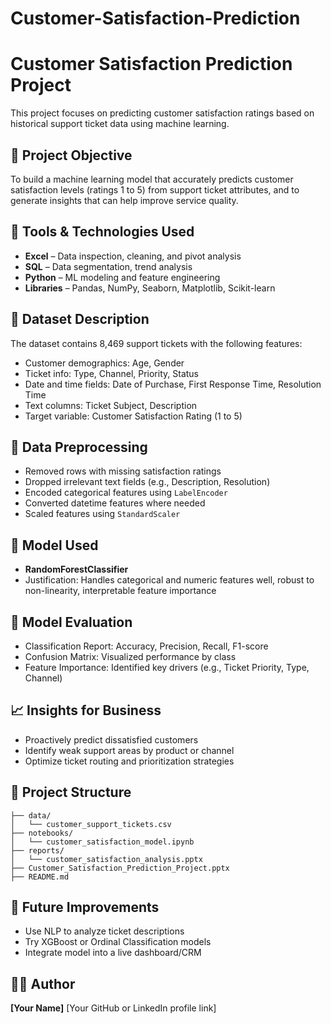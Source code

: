 # Customer-Satisfaction-Prediction
# Customer Satisfaction Prediction Project

This project focuses on predicting customer satisfaction ratings based on historical support ticket data using machine learning.

## 🚀 Project Objective

To build a machine learning model that accurately predicts customer satisfaction levels (ratings 1 to 5) from support ticket attributes, and to generate insights that can help improve service quality.

## 🧰 Tools & Technologies Used

* **Excel** – Data inspection, cleaning, and pivot analysis
* **SQL** – Data segmentation, trend analysis
* **Python** – ML modeling and feature engineering
* **Libraries** – Pandas, NumPy, Seaborn, Matplotlib, Scikit-learn

## 📂 Dataset Description

The dataset contains 8,469 support tickets with the following features:

* Customer demographics: Age, Gender
* Ticket info: Type, Channel, Priority, Status
* Date and time fields: Date of Purchase, First Response Time, Resolution Time
* Text columns: Ticket Subject, Description
* Target variable: Customer Satisfaction Rating (1 to 5)

## 🧹 Data Preprocessing

* Removed rows with missing satisfaction ratings
* Dropped irrelevant text fields (e.g., Description, Resolution)
* Encoded categorical features using `LabelEncoder`
* Converted datetime features where needed
* Scaled features using `StandardScaler`

## 🧠 Model Used

* **RandomForestClassifier**
* Justification: Handles categorical and numeric features well, robust to non-linearity, interpretable feature importance

## 🧪 Model Evaluation

* Classification Report: Accuracy, Precision, Recall, F1-score
* Confusion Matrix: Visualized performance by class
* Feature Importance: Identified key drivers (e.g., Ticket Priority, Type, Channel)

## 📈 Insights for Business

* Proactively predict dissatisfied customers
* Identify weak support areas by product or channel
* Optimize ticket routing and prioritization strategies

## 📌 Project Structure

```
├── data/
│   └── customer_support_tickets.csv
├── notebooks/
│   └── customer_satisfaction_model.ipynb
├── reports/
│   └── customer_satisfaction_analysis.pptx
├── Customer_Satisfaction_Prediction_Project.pptx
├── README.md
```

## 📎 Future Improvements

* Use NLP to analyze ticket descriptions
* Try XGBoost or Ordinal Classification models
* Integrate model into a live dashboard/CRM

## 🧑‍💻 Author

**\[Your Name]**
\[Your GitHub or LinkedIn profile link]



